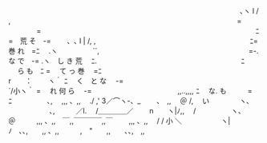 
　　　　　　　　　　　　　　　　　　　　　　　　　　　　　　　　　､ヽ l / , 
　　　　　　　　　　　　　　　　　　　　　　　　　　　　　　　　= 　　　　= 
　　　　　　　　　　　　　　　　　　　　　　　　　　　　　　 ﾆ=　荒 そ　-= 
　　、､ l | /, ,　　　　　　　　　　　　　 　 　 　 　 　 　 　ﾆ=　巻 れ　=ﾆ 
　.ヽ　　　　　´´,　　　　　　　　　　　　　　　　　　　　　 =-.　な で　-= 
.ヽ　し き 荒　 ﾆ.　　　　　 　　　　　　　　　　　　　　　 ﾆ 　 ら も　ﾆ 
=　 て っ 巻　 =ﾆ　　　　　　　　　　　　　　　　　　　　　r　　：　　 ヽ｀ 
ﾆ 　く　と な　 -=　　 　　　　　　　　　　　　　　　　　　　　´/小ヽ｀ 
= 　れ 何 ら　 -= 　　　　　　　　　　　　_,,..,,,,_ 
ﾆ　 な. も　　　=ﾆ　　　　　､,　 ,,, 、,,　 ./ ,' 3／⌒ヽ-、_ 　　、　,, 　＠ 
/,　 い　　　　 ヽ､ 　 　　 　　 ､,　　　／l.　 /＿＿＿＿／ 　　n　　ヽ|ﾉ,, 
　/　　　　　ヽ、　　　　＠　　　,,, 、,,　￣,,￣￣￣￣,,￣ 　　,,, 、,, 
　/ / 小 ＼　　　 　 　ヽ|ﾉ　､､,　　,, 、,,　　　,　"　　,,　　､､,　,, 



